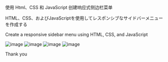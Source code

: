 使用 Html、CSS 和 JavaScript 创建响应式侧边栏菜单

HTML、CSS、およびJavaScriptを使用してレスポンシブなサイドバーメニューを作成する

Create a responsive sidebar menu using HTML, CSS, and JavaScript

![image](https://github.com/Brooke0813/Responsive-Sidebar/assets/66056411/aed6e653-9998-4d64-81e9-37a22fd542ea)
![image](https://github.com/Brooke0813/Responsive-Sidebar/assets/66056411/baaec9df-5421-41ee-a6ff-d2ff3102eb1b)
![image](https://github.com/Brooke0813/Responsive-Sidebar/assets/66056411/d03da9f1-c715-4ed8-bba5-a2a01d05b0ae)
![image](https://github.com/Brooke0813/Responsive-Sidebar/assets/66056411/1a81ec74-0daa-4afd-a615-1836489faf94)

Thank you
